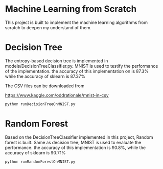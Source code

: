 # Machine Learning from Scratch

This project is built to implement the machine learning algorithms from scratch to deepen my understand of them.

# Decision Tree

The entropy-based decision tree is implemented in models/DecisionTreeClassifier.py. 
MNIST is used to testify the performance of the implementation.
the accuracy of this implementation on is 87.3%
while the accuracy of sklearn is 87.37%

The CSV files can be downloaded from 

https://www.kaggle.com/oddrationale/mnist-in-csv

```python
python runDecisionTreeOnMNIST.py
```

# Random Forest

Based on the DecisionTreeClassifier implemented in this project,
Random forest is built.
Same as decision tree, MNIST is used to evaluate the performance.
the accuracy of this implementation is 90.8%,
while the accuracy of sklearn is 90.71%

```python
python runRandomForestOnMNIST.py
```